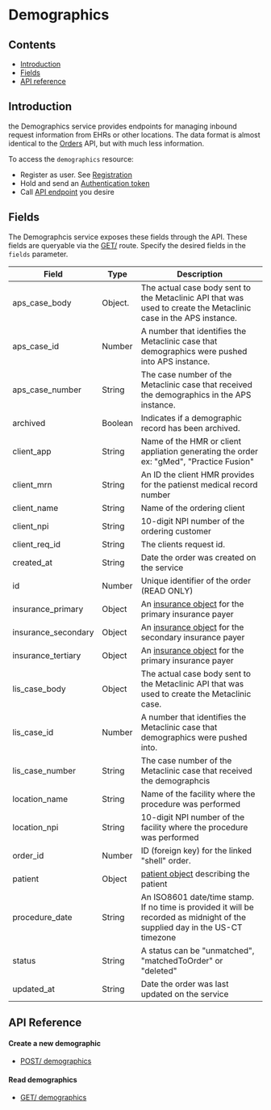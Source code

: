# Demographics

## Contents

- [Introduction](#introduction)
- [Fields](#Fields)
- [API reference](#api-reference)



## Introduction

the Demographics service provides endpoints for managing inbound request information
from EHRs or other locations. The data format is almost identical to the
[Orders](../orders/README.md) API, but with much less information.

To access the `demographics` resource:

- Register as user. See [Registration](../../registration/README.md)
- Hold and send an [Authentication token](../../authentication/README.md)
- Call [API endpoint](#api-reference) you desire



## Fields

The Demographcis service exposes these fields through the API. These fields are queryable
via the [GET/](./get/GET-demographics.md) route. Specify the desired fields in the `fields`
parameter.

| Field                         | Type        | Description                        |
|-------------------------------|-------------|------------------------------------|
| aps_case_body                 | Object.     | The actual case body sent to the Metaclinic API that was used to create the Metaclinic case in the APS instance. |
| aps_case_id                   | Number      | A number that identifies the Metaclinic case that demographics were pushed into APS instance. |
| aps_case_number               | String      | The case number of the Metaclinic case that received the demographics in the APS instance. |
| archived                      | Boolean     | Indicates if a demographic record has been archived. |
| client_app                    | String      | Name of the HMR or client appliation generating the order<br>ex: "gMed", "Practice Fusion"  |
| client_mrn                    | String      | An ID the client HMR provides for the patienst medical record number |
| client_name                   | String      | Name of the ordering client |
| client_npi                    | String      | 10-digit NPI number of the ordering customer  |
| client_req_id                 | String      | The clients request id.
| created_at                    | String      | Date the order was created on the service |
| id                            | Number      | Unique identifier of the order (READ ONLY)
| insurance_primary             | Object      | An [insurance object](./post/POST-demographics.md#insurance-object) for the primary insurance payer  |
| insurance_secondary           | Object      | An [insurance object](./post/POST-demographics.md##insurance-object) for the secondary insurance payer  |
| insurance_tertiary            | Object      | An [insurance object](./post/POST-demographics.md##insurance-object) for the primary insurance payer  |
| lis_case_body                 | Object      | The actual case body sent to the Metaclinic API that was used to create the Metaclinic case. |
| lis_case_id                   | Number      | A number that identifies the Metaclinic case that demographics were pushed into. |
| lis_case_number               | String      | The case number of the Metaclinic case that received the demographcis |
| location_name                 | String      | Name of the facility where the procedure was performed  |
| location_npi                  | String      | 10-digit NPI number of the facility where the procedure was performed |
| order_id                      | Number      | ID (foreign key) for the linked "shell" order.  |
| patient                       | Object      | [patient object](./post/POST-demographics.md#patient-object) describing the patient |
| procedure_date                | String      | An ISO8601 date/time stamp. If no time is provided it will be recorded as midnight of the supplied day in the US-CT timezone  |
| status                        | String      | A status can be "unmatched", "matchedToOrder" or "deleted"  |
| updated_at                    | String      | Date the order was last updated on the service |



## API Reference

#### Create a new demographic
- [POST/ demographics](./post/POST-demographics.md)

#### Read demographics
- [GET/ demographics](./get/GET-demographics.md)

